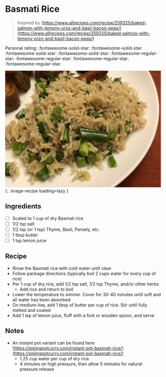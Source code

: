 # Basmati Rice

> Inspired by [https://www.allrecipes.com/recipe/259325/baked-salmon-with-lemony-orzo-and-basil-bacon-peas/](https://www.allrecipes.com/recipe/259325/baked-salmon-with-lemony-orzo-and-basil-bacon-peas/)

<!-- {cts} rating=1; (User can specify rating on scale of 1-5) -->
Personal rating: :fontawesome-solid-star: :fontawesome-solid-star: :fontawesome-solid-star: :fontawesome-solid-star: :fontawesome-regular-star: :fontawesome-regular-star: :fontawesome-regular-star: :fontawesome-regular-star:
<!-- {cte} -->

<!-- {cts} name_image=basmati_rice.jpg; (User can specify image name) -->
![basmati_rice.jpg](./basmati_rice.jpg){: .image-recipe loading=lazy }
<!-- {cte} -->

## Ingredients

* [ ] Scaled to 1 cup of dry Basmati rice
* [ ] 1/2 tsp salt
* [ ] 1/2 tsp (or 1 tsp) Thyme, Basil, Parsely, etc.
* [ ] 1 tbsp butter
* [ ] 1 tsp lemon juice

## Recipe

* Rinse the Basmati rice with cold water until clear
* Follow package directions (typically boil 2 cups water for every cup of rice)
* Per 1 cup of dry rice, add 1/2 tsp salt, 1/2 tsp Thyme, and/or other herbs
    * Add rice and return to boil
* Lower the temperature to simmer. Cover for 30-40 minutes until soft and all water has been absorbed
* On medium-low, add 1 tbsp of butter per cup of rice. Stir until fully melted and coated
* Add 1 tsp of lemon juice, fluff with a fork or wooden spoon, and serve

## Notes

* An instant pot variant can be found here [https://pipingpotcurry.com/instant-pot-basmati-rice/](https://pipingpotcurry.com/instant-pot-basmati-rice/)
    * 1.25 cup water per cup of dry rice
    * 4 minutes on high pressure, then allow 5 minutes for natural pressure release
